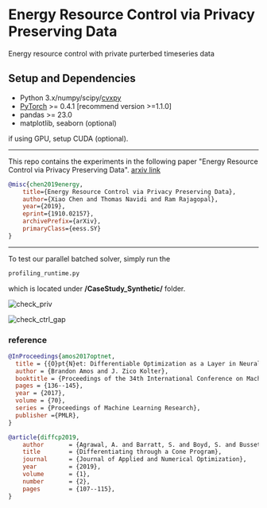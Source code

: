 # Energy Resource Control via Privacy Preserving Data
Energy resource control with private purterbed timeseries data 


## Setup and Dependencies

+ Python 3.x/numpy/scipy/[cvxpy](http://www.cvxpy.org/en/latest/)
+ [PyTorch](https://pytorch.org) >= 0.4.1  [recommend version >=1.1.0]
+ pandas >= 23.0
+ matplotlib, seaborn (optional)

if using GPU, setup CUDA (optional).

---

This repo contains the experiments in the following paper "Energy Resource Control via Privacy Preserving Data". [arxiv link](https://arxiv.org/abs/1910.02157) 

```bibtex
@misc{chen2019energy,
    title={Energy Resource Control via Privacy Preserving Data},
    author={Xiao Chen and Thomas Navidi and Ram Rajagopal},
    year={2019},
    eprint={1910.02157},
    archivePrefix={arXiv},
    primaryClass={eess.SY}
}
```


---

To test our parallel batched solver, simply run the 
```python
profiling_runtime.py 
``` 
which is located under **/CaseStudy_Synthetic/** folder. 


![check_priv](debug_priv_vis_out.gif)


![check_ctrl_gap](diagnostic_c_sol_vis_out.gif)


### reference 

```bibtex
@InProceedings{amos2017optnet,
  title = {{O}pt{N}et: Differentiable Optimization as a Layer in Neural Networks},
  author = {Brandon Amos and J. Zico Kolter},
  booktitle = {Proceedings of the 34th International Conference on Machine Learning},
  pages = {136--145},
  year = {2017},
  volume = {70},
  series = {Proceedings of Machine Learning Research},
  publisher ={PMLR},
}

@article{diffcp2019,
    author       = {Agrawal, A. and Barratt, S. and Boyd, S. and Busseti, E. and Moursi, W.},
    title        = {Differentiating through a Cone Program},
    journal      = {Journal of Applied and Numerical Optimization},
    year         = {2019},
    volume       = {1},
    number       = {2},
    pages        = {107--115},
}

```
